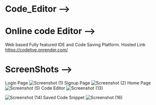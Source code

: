 # Code_Editor -->
# Online code Editor -->

 Web based Fully featured IDE and Code Saving Platform.
 Hosted Link
 https://codelive.onrender.com/

 # ScreenShots -->
 Login Page
![Screenshot (1)](https://github.com/user-attachments/assets/0ac64e50-e310-468c-93bb-9697db268610)
 Signup Page
![Screenshot (2)](https://github.com/user-attachments/assets/93e8257c-e429-4d53-82c9-453f559d870a)
 Home Page
![Screenshot (5)](https://github.com/user-attachments/assets/5edec4fd-870b-474f-be83-55d6aca41276)
 Code Editor
![Screenshot (13)](https://github.com/user-attachments/assets/faec904b-a821-4c5e-8de4-44ac46d0be1d)

![Screenshot (14)](https://github.com/user-attachments/assets/302b368e-a0b3-4b5f-a7af-a81ae0e3e771)
Saved Code Snippet
![Screenshot (16)](https://github.com/user-attachments/assets/08b00105-fc35-4cab-92c1-58b4952d5b49)

